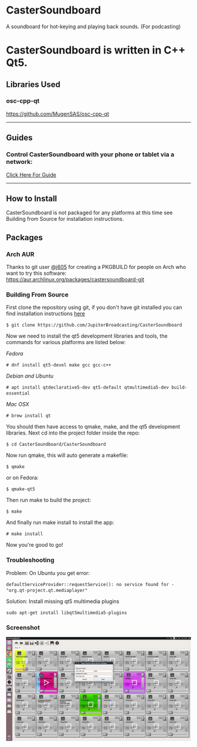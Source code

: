 CasterSoundboard
================

A soundboard for hot-keying and playing back sounds. (For podcasting)

CasterSoundboard is written in C++ Qt5.
=======

## Libraries Used
### osc-cpp-qt
https://github.com/MugenSAS/osc-cpp-qt

---

## Guides
### Control CasterSoundboard with your phone or tablet via a network:
[Click Here For Guide](https://github.com/JupiterBroadcasting/CasterSoundboard/wiki/Guide:-How-to-Control-CasterSoundboard-Using-Your-Phone-or-Tablet "CasterSoundboard's Wiki")

---

## How to Install

CasterSoundboard is not packaged for any platforms at this time see
Building from Source for installation instructions.

## Packages
### Arch AUR
Thanks to git user [@j605](https://github.com/j605 "Jagannathan Tiruvallur Eachambadi") for creating a PKGBUILD for people on Arch who want to try this software:
https://aur.archlinux.org/packages/castersoundboard-git

### Building From Source

First clone the repository using git, if you don't have git installed
you can find installation instructions [here](https://git-scm.com)

```
$ git clone https://github.com/JupiterBroadcasting/CasterSoundboard
```

Now we need to install the qt5 development libraries and tools, the
commands for various platforms are listed below:

*Fedora*
```
# dnf install qt5-devel make gcc gcc-c++
```

*Debian and Ubuntu*
```
# apt install qtdeclarative5-dev qt5-default qtmultimedia5-dev build-essential
```

*Mac OSX*
```
# brew install qt
```

You should then have access to qmake, make, and the qt5 development
libraries. Next cd into the project folder inside the repo:

```
$ cd CasterSoundboard/CasterSoundboard
```

Now run qmake, this will auto generate a makefile:

```
$ qmake
```

or on Fedora:

```
$ qmake-qt5
```

Then run make to build the project:

```
$ make
```

And finally run make install to install the app:

```
# make install
```

Now you're good to go!

### Troubleshooting ###
Problem: On Ubuntu you get error:
```
defaultServiceProvider::requestService(): no service found for - "org.qt-project.qt.mediaplayer"
```
Solution: Install missing qt5 multimedia plugins
```
sudo apt-get install libqt5multimedia5-plugins
```
### Screenshot ###
![Alt text](/docs/img/screenshot.png?raw=true "Running on Ubuntu")
